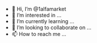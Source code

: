 - 👋 Hi, I’m @1alfamarket
- 👀 I’m interested in ...
- 🌱 I’m currently learning ...
- 💞️ I’m looking to collaborate on ...
- 📫 How to reach me ...

<!---
1alfamarket/1alfamarket is a ✨ special ✨ repository because its `README.md` (this file) appears on your GitHub profile.
You can click the Preview link to take a look at your changes.
--->
